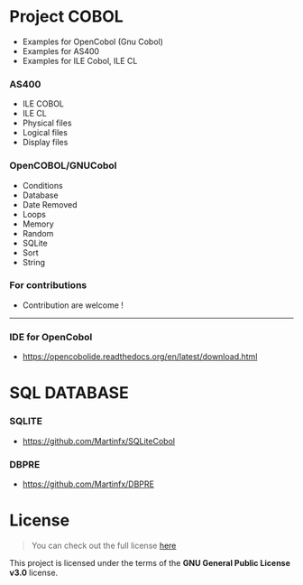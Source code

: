Project COBOL
============
- Examples for OpenCobol (Gnu Cobol)
- Examples for AS400
- Examples for ILE Cobol, ILE CL

### AS400 
   * ILE COBOL 
   * ILE CL 
   * Physical files
   * Logical files
   * Display files
   
### OpenCOBOL/GNUCobol 
   * Conditions	
   * Database	
   * Date	Removed 
   * Loops	
   * Memory	
   * Random	
   * SQLite	
   * Sort	
   * String	




### For contributions 
 * Contribution are welcome !

-----------------------------------------------------------

### IDE for OpenCobol
 * https://opencobolide.readthedocs.org/en/latest/download.html

SQL DATABASE
============

### SQLITE 
 * https://github.com/Martinfx/SQLiteCobol

### DBPRE
 * https://github.com/Martinfx/DBPRE

License
============
>You can check out the full license [here](https://github.com/Martinfx/Cobol/blob/master/LICENSE)

This project is licensed under the terms of the **GNU General Public License v3.0** license.
